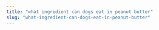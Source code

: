 ```yaml
---
title: "what ingredient can dogs eat in peanut butter"
slug: "what-ingredient-can-dogs-eat-in-peanut-butter"
---
```


